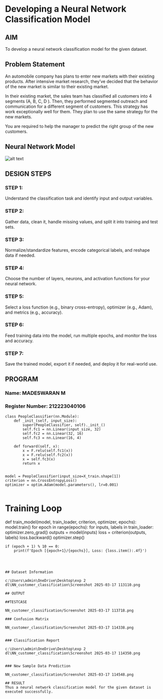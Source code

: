 # Developing a Neural Network Classification Model

## AIM

To develop a neural network classification model for the given dataset.

## Problem Statement

An automobile company has plans to enter new markets with their existing products. After intensive market research, they’ve decided that the behavior of the new market is similar to their existing market.

In their existing market, the sales team has classified all customers into 4 segments (A, B, C, D ). Then, they performed segmented outreach and communication for a different segment of customers. This strategy has work exceptionally well for them. They plan to use the same strategy for the new markets.

You are required to help the manager to predict the right group of the new customers.

## Neural Network Model
![alt text](<../Screenshot 2025-03-17 112856.png>)


## DESIGN STEPS

### STEP 1:
Understand the classification task and identify input and output variables.

### STEP 2:
Gather data, clean it, handle missing values, and split it into training and test sets.
### STEP 3:
Normalize/standardize features, encode categorical labels, and reshape data if needed.
### STEP 4:
Choose the number of layers, neurons, and activation functions for your neural network.

### STEP 5:
Select a loss function (e.g., binary cross-entropy), optimizer (e.g., Adam), and metrics (e.g., accuracy).


### STEP 6:
Feed training data into the model, run multiple epochs, and monitor the loss and accuracy.

### STEP 7:
Save the trained model, export it if needed, and deploy it for real-world use.


## PROGRAM

### Name: MADESWARAN M
### Register Number: 212223040106

```
class PeopleClassifier(nn.Module):
    def _init_(self, input_size):
        super(PeopleClassifier, self)._init_()
        self.fc1 = nn.Linear(input_size, 32)
        self.fc2 = nn.Linear(32, 16)
        self.fc3 = nn.Linear(16, 4)

    def forward(self, x):
        x = F.relu(self.fc1(x))
        x = F.relu(self.fc2(x))
        x = self.fc3(x)
        return x
        

```
```
model = PeopleClassifier(input_size=X_train.shape[1])
criterion = nn.CrossEntropyLoss()
optimizer = optim.Adam(model.parameters(), lr=0.001)


```
# Training Loop
def train_model(model, train_loader, criterion, optimizer, epochs):
    model.train()
    for epoch in range(epochs):
        for inputs, labels in train_loader:
            optimizer.zero_grad()
            outputs = model(inputs)
            loss = criterion(outputs, labels)
            loss.backward()
            optimizer.step()

    if (epoch + 1) % 10 == 0:
        print(f'Epoch [{epoch+1}/{epochs}], Loss: {loss.item():.4f}')

```



## Dataset Information

c:\Users\admin\OneDrive\Desktop\exp 2 dl\NN_customer_classification\Screenshot 2025-03-17 113110.png

## OUTPUT

##TESTCASE

NN_customer_classification/Screenshot 2025-03-17 113718.png

### Confusion Matrix

NN_customer_classification/Screenshot 2025-03-17 114338.png


### Classification Report

c:\Users\admin\OneDrive\Desktop\exp 2 dl\NN_customer_classification\Screenshot 2025-03-17 114350.png


### New Sample Data Prediction

NN_customer_classification/Screenshot 2025-03-17 114548.png

## RESULT
Thus a neural network classification model for the given dataset is executed successfully.
